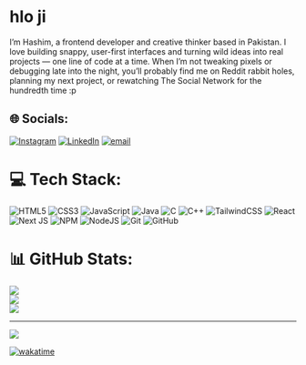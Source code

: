 # hlo ji

I’m Hashim, a frontend developer and creative thinker based in Pakistan.
I love building snappy, user-first interfaces and turning wild ideas into real projects — one line of code at a time.
When I’m not tweaking pixels or debugging late into the night, you’ll probably find me on Reddit rabbit holes, planning my next project, or rewatching The Social Network for the hundredth time :p


## 🌐 Socials:
[![Instagram](https://img.shields.io/badge/Instagram-%23E4405F.svg?logo=Instagram&logoColor=white)](https://instagram.com/@rizzpreett) [![LinkedIn](https://img.shields.io/badge/LinkedIn-%230077B5.svg?logo=linkedin&logoColor=white)](https://linkedin.com/in/https://www.linkedin.com/in/hashim-matloob-raja/) [![email](https://img.shields.io/badge/Email-D14836?logo=gmail&logoColor=white)](mailto:hashimraja67@gmail.com) 

# 💻 Tech Stack:
![HTML5](https://img.shields.io/badge/html5-%23E34F26.svg?style=flat-square&logo=html5&logoColor=white) ![CSS3](https://img.shields.io/badge/css3-%231572B6.svg?style=flat-square&logo=css3&logoColor=white) ![JavaScript](https://img.shields.io/badge/javascript-%23323330.svg?style=flat-square&logo=javascript&logoColor=%23F7DF1E) ![Java](https://img.shields.io/badge/java-%23ED8B00.svg?style=flat-square&logo=openjdk&logoColor=white) ![C](https://img.shields.io/badge/c-%2300599C.svg?style=flat-square&logo=c&logoColor=white) ![C++](https://img.shields.io/badge/c++-%2300599C.svg?style=flat-square&logo=c%2B%2B&logoColor=white) ![TailwindCSS](https://img.shields.io/badge/tailwindcss-%2338B2AC.svg?style=flat-square&logo=tailwind-css&logoColor=white) ![React](https://img.shields.io/badge/react-%2320232a.svg?style=flat-square&logo=react&logoColor=%2361DAFB) ![Next JS](https://img.shields.io/badge/Next-black?style=flat-square&logo=next.js&logoColor=white) ![NPM](https://img.shields.io/badge/NPM-%23CB3837.svg?style=flat-square&logo=npm&logoColor=white) ![NodeJS](https://img.shields.io/badge/node.js-6DA55F?style=flat-square&logo=node.js&logoColor=white) ![Git](https://img.shields.io/badge/git-%23F05033.svg?style=flat-square&logo=git&logoColor=white) ![GitHub](https://img.shields.io/badge/github-%23121011.svg?style=flat-square&logo=github&logoColor=white)
# 📊 GitHub Stats:
![](https://github-readme-stats.vercel.app/api?username=HashimMatloob&theme=dark&hide_border=false&include_all_commits=false&count_private=false)<br/>
![](https://nirzak-streak-stats.vercel.app/?user=HashimMatloob&theme=dark&hide_border=false)<br/>
![](https://github-readme-stats.vercel.app/api/top-langs/?username=HashimMatloob&theme=dark&hide_border=false&include_all_commits=false&count_private=false&layout=compact)

---
[![](https://visitcount.itsvg.in/api?id=HashimMatloob&icon=0&color=0)](https://visitcount.itsvg.in)

<!--START_SECTION:waka-->
[![wakatime](https://wakatime.com/badge/user/8e1e72b8-a596-444c-9823-a923dfd1c3ad.svg)](https://wakatime.com/@8e1e72b8-a596-444c-9823-a923dfd1c3ad)

<!--END_SECTION:waka-->


